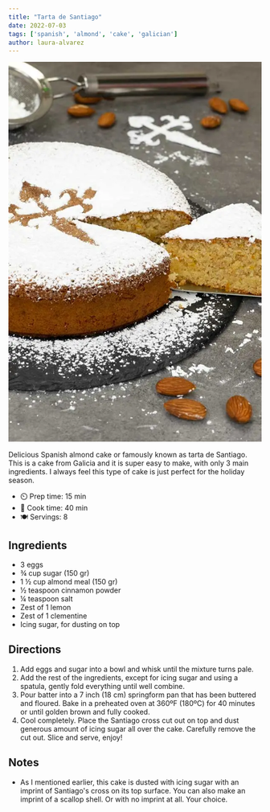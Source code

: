 ```yaml
---
title: "Tarta de Santiago"
date: 2022-07-03
tags: ['spanish', 'almond', 'cake', 'galician']
author: laura-alvarez
---
```


![Tarta de Santiago](/static/pix/tarta-de-santiago.webp)

Delicious Spanish almond cake or famously known as tarta de Santiago. This is a cake from Galicia and it is super easy to make, with only 3 main ingredients. I always feel this type of cake is just perfect for the holiday season.

- ⏲️ Prep time: 15 min
- 🍳 Cook time: 40 min
- 🍽️ Servings: 8

## Ingredients

* 3 eggs
* ¾ cup sugar (150 gr)
* 1 ½ cup almond meal (150 gr)
* ½ teaspoon cinnamon powder
* ¼ teaspoon salt
* Zest of 1 lemon
* Zest of 1 clementine
* Icing sugar, for dusting on top

## Directions

1. Add eggs and sugar into a bowl and whisk until the mixture turns pale.
2. Add the rest of the ingredients, except for icing sugar and using a spatula, gently fold everything until well combine.
3. Pour batter into a 7 inch (18 cm) springform pan that has been buttered and floured. Bake in a preheated oven at 360ºF (180ºC) for 40 minutes or until golden brown and fully cooked.
4. Cool completely. Place the Santiago cross cut out on top and dust generous amount of icing sugar all over the cake. Carefully remove the cut out. Slice and serve, enjoy!

## Notes

* As I mentioned earlier, this cake is dusted with icing sugar with an imprint of Santiago's cross on its top surface. You can also make an imprint of a scallop shell. Or with no imprint at all. Your choice.